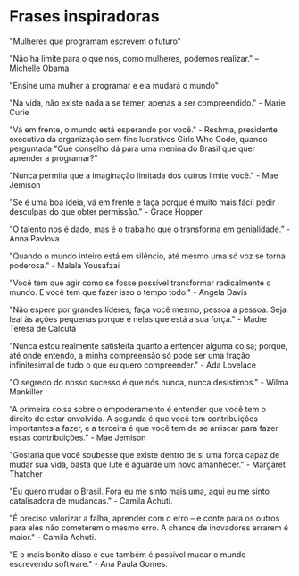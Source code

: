 # Frases inspiradoras

"Mulheres que programam escrevem o futuro"

"Não há limite para o que nós, como mulheres, podemos realizar." – Michelle Obama 

"Ensine uma mulher a programar e ela mudará o mundo"

"Na vida, não existe nada a se temer, apenas a ser compreendido." - Marie Curie

"Vá em frente, o mundo está esperando por você." -  Reshma, presidente executiva da organização sem fins lucrativos Girls Who Code, quando perguntada "Que conselho dá para uma menina do Brasil que quer aprender a programar?"

"Nunca permita que a imaginação limitada dos outros limite você." - Mae Jemison

"Se é uma boa ideia, vá em frente e faça porque é muito mais fácil pedir desculpas do que obter permissão." - Grace Hopper 

“O talento nos é dado, mas é o trabalho que o transforma em genialidade.” - Anna Pavlova

"Quando o mundo inteiro está em silêncio, até mesmo uma só voz se torna poderosa." - Malala Yousafzai

"Você tem que agir como se fosse possível transformar radicalmente o mundo. E você tem que fazer isso o tempo todo." - Angela Davis

"Não espere por grandes líderes; faça você mesmo, pessoa a pessoa. Seja leal às ações pequenas porque é nelas que está a sua força." - Madre Teresa de Calcutá

"Nunca estou realmente satisfeita quanto a entender alguma coisa; porque, até onde entendo, a minha compreensão só pode ser uma fração infinitesimal de tudo o que eu quero compreender." - Ada Lovelace

"O segredo do nosso sucesso é que nós nunca, nunca desistimos." - Wilma Mankiller

“A primeira coisa sobre o empoderamento é entender que você tem o direito de estar envolvida. A segunda é que você tem contribuições importantes a fazer, e a terceira é que você tem de se arriscar para fazer essas contribuições.” - Mae Jemison

"Gostaria que você soubesse que existe dentro de si uma força capaz de mudar sua vida, basta que lute e aguarde um novo amanhecer."  - Margaret Thatcher

"Eu quero mudar o Brasil. Fora eu me sinto mais uma, aqui eu me sinto catalisadora de mudanças." - Camila Achuti.

"É preciso valorizar a falha, aprender com o erro – e conte para os outros para eles não cometerem o mesmo erro. A chance de inovadores errarem é maior." - Camila Achuti.

"E o mais bonito disso é que também é possível mudar o mundo escrevendo software." - Ana Paula Gomes.
